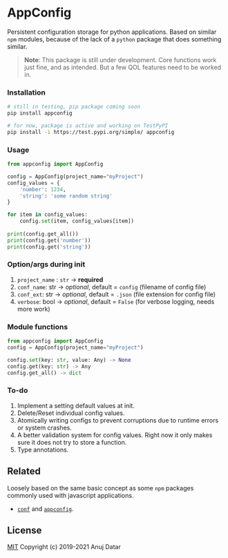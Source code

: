 # AppConfig

Persistent configuration storage for python applications. Based on similar `npm` modules,
because of the lack of a `python` package that does something similar.

> **Note**: This package is still under development. Core functions work just fine,
> and as intended. But a few QOL features need to be worked in.

### Installation

```sh
# still in testing, pip package coming soon
pip install appconfig

# for now, package is active and working on TestPyPI
pip install -i https://test.pypi.org/simple/ appconfig
```

### Usage

```py
from appconfig import AppConfig

config = AppConfig(project_name="myProject")
config_values = {
    'number': 1234,
    'string': 'some random string'
}

for item in config_values:
    config.set(item, config_values[item])
    
print(config.get_all())
print(config.get('number'))
print(config.get('string'))
```

### Option/args during init

1. `project_name` : `str` -> **required**
2. `conf_name`: str -> *optional*, default = `config` (filename of config file)
3. `conf_ext`: str -> *optional*, default = `.json` (file extension for config file)
4. `verbose`: bool -> *optional*, default = `False` (for verbose logging, needs more work)

### Module functions

```py
from appconfig import AppConfig
config = AppConfig(project_name="myProject")

config.set(key: str, value: Any) -> None
config.get(key: str) -> Any
config.get_all() -> dict
```

### To-do

1. Implement a setting default values at init.
2. Delete/Reset individual config values.
3. Atomically writing configs to prevent corruptions due to runtime errors or system crashes.
4. A better validation system for config values. Right now it only makes sure it does not try to store a function.
5. Type annotations.


## Related

Loosely based on the same basic concept as some `npm` packages commonly used with javascript applications.
- [`conf`](https://github.com/sindresorhus/conf) and [`appconfig`](https://raw.githubusercontent.com/anujdatar/appconfig).

## License

[MIT](https://github.com/anujdatar/py-appconfig/blob/master/LICENSE) Copyright (c) 2019-2021 Anuj Datar
